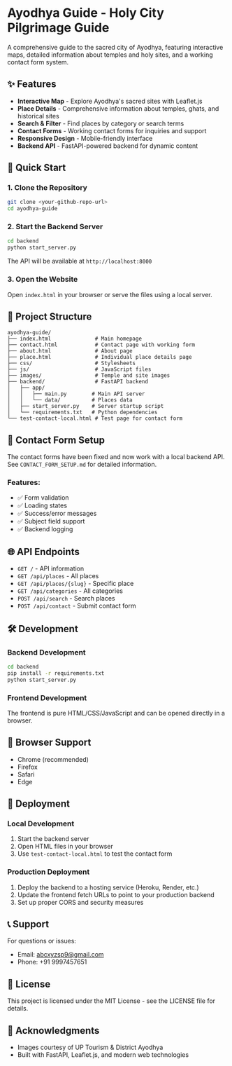 # Ayodhya Guide - Holy City Pilgrimage Guide

A comprehensive guide to the sacred city of Ayodhya, featuring interactive maps, detailed information about temples and holy sites, and a working contact form system.

## ✨ Features

- **Interactive Map** - Explore Ayodhya's sacred sites with Leaflet.js
- **Place Details** - Comprehensive information about temples, ghats, and historical sites
- **Search & Filter** - Find places by category or search terms
- **Contact Forms** - Working contact forms for inquiries and support
- **Responsive Design** - Mobile-friendly interface
- **Backend API** - FastAPI-powered backend for dynamic content

## 🚀 Quick Start

### 1. Clone the Repository
```bash
git clone <your-github-repo-url>
cd ayodhya-guide
```

### 2. Start the Backend Server
```bash
cd backend
python start_server.py
```
The API will be available at `http://localhost:8000`

### 3. Open the Website
Open `index.html` in your browser or serve the files using a local server.

## 📁 Project Structure

```
ayodhya-guide/
├── index.html              # Main homepage
├── contact.html            # Contact page with working form
├── about.html              # About page
├── place.html              # Individual place details page
├── css/                    # Stylesheets
├── js/                     # JavaScript files
├── images/                 # Temple and site images
├── backend/                # FastAPI backend
│   ├── app/
│   │   ├── main.py        # Main API server
│   │   └── data/          # Places data
│   ├── start_server.py    # Server startup script
│   └── requirements.txt   # Python dependencies
└── test-contact-local.html # Test page for contact form
```

## 🔧 Contact Form Setup

The contact forms have been fixed and now work with a local backend API. See `CONTACT_FORM_SETUP.md` for detailed information.

### Features:
- ✅ Form validation
- ✅ Loading states  
- ✅ Success/error messages
- ✅ Subject field support
- ✅ Backend logging

## 🌐 API Endpoints

- `GET /` - API information
- `GET /api/places` - All places
- `GET /api/places/{slug}` - Specific place
- `GET /api/categories` - All categories
- `POST /api/search` - Search places
- `POST /api/contact` - Submit contact form

## 🛠️ Development

### Backend Development
```bash
cd backend
pip install -r requirements.txt
python start_server.py
```

### Frontend Development
The frontend is pure HTML/CSS/JavaScript and can be opened directly in a browser.

## 📱 Browser Support

- Chrome (recommended)
- Firefox
- Safari
- Edge

## 🚀 Deployment

### Local Development
1. Start the backend server
2. Open HTML files in your browser
3. Use `test-contact-local.html` to test the contact form

### Production Deployment
1. Deploy the backend to a hosting service (Heroku, Render, etc.)
2. Update the frontend fetch URLs to point to your production backend
3. Set up proper CORS and security measures

## 📞 Support

For questions or issues:
- Email: abcxyzsp9@gmail.com
- Phone: +91 9997457651

## 📄 License

This project is licensed under the MIT License - see the LICENSE file for details.

## 🙏 Acknowledgments

- Images courtesy of UP Tourism & District Ayodhya
- Built with FastAPI, Leaflet.js, and modern web technologies
